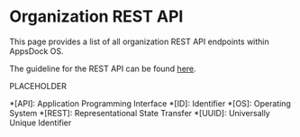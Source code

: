 # Organization REST API

This page provides a list of all organization REST API endpoints within AppsDock OS.

The guideline for the REST API can be found [here](../../../gettingstarted/guidelines/rest-api).

PLACEHOLDER

*[API]: Application Programming Interface
*[ID]: Identifier
*[OS]: Operating System
*[REST]: Representational State Transfer
*[UUID]: Universally Unique Identifier
